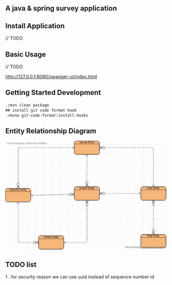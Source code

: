 ## A java & spring survey application 

## Install Application
// TODO

## Basic Usage
// TODO

http://127.0.0.1:8080/swagger-ui/index.html
## Getting Started Development
```shell
./mvn clean package 
## install git code format hook
./mvnw git-code-format:install-hooks
```
## Entity Relationship Diagram

![image info](./docs/entity_relationship_diagram.jpg)

## TODO list
1 . for security reason we can use uuid instead of sequence number id